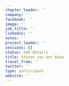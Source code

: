 ```yaml
---
chapter_leader: ''
company: ''
facebook: ''
image: ''
job_title: ''
linkedin: ''
notes: ''
project_leader: ''
sessions: []
status: add-details
title: Steven van der Baan
travel_from: ''
twitter: ''
type: participant
website: ''
---
```


<!-- put more details about participant here -->